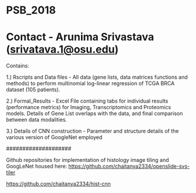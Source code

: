 # PSB_2018
# Contact - Arunima Srivastava (srivatava.1@osu.edu)
Contains:


1.) Rscripts and Data files - All data (gene lists, data matrices functions and methods) to perform multinomial log-linear regression of TCGA BRCA dataset (105 patients).


2.) Formal_Results - Excel File containing tabs for individual results (performance metrics) for Imaging, Transcriptomics and Proteomics models. Details of Gene List overlaps with the data, and final comparison between data modalities.


3.) Details of CNN construction - Parameter and structure details of the various version of GoogleNet employed

####################

Github repositories for implementation of histology image tiling and GoogLeNet housed here:
https://github.com/chaitanya2334/openslide-svs-tiler

https://github.com/chaitanya2334/hist-cnn




